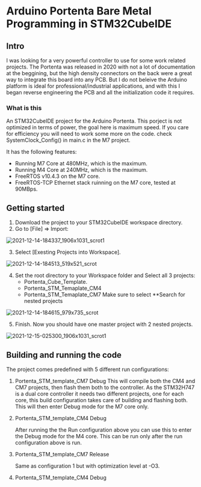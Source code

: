 # Arduino Portenta Bare Metal Programming in STM32CubeIDE

## Intro
I was looking for a very powerful controller to use for some work related projects.
The Portenta was released in 2020 with not a lot of documentation at the beggining, but the high density connectors on the back were a great way to integrate this board into any PCB. But I do not beleive the Arduino platform is ideal for professional/industrial applications, and with this I began reverse engineering the PCB and all the initialization code it requires.

### What is this
An STM32CubeIDE project for the Arduino Portenta.
This porject is not optimized in terms of power, the goal here is maximum speed.
If you care for efficiency you will need to work some more on the code. check SystemClock_Config() in main.c in the M7 project.

It has the following features:
* Running M7 Core at 480MHz, which is the maximum.
* Running M4 Core at 240MHz, which is the maximum.
* FreeRTOS v10.4.3 on the M7 core.
* FreeRTOS-TCP Ethernet stack ruinning on the M7 core, tested at 90MBps.
## Getting started
1. Download the project to your STM32CubeIDE workspace directory.
2. Go to [File] => Import:

![2021-12-14-184337_1906x1031_scrot1](https://user-images.githubusercontent.com/7383226/146091494-44419878-2078-4ca2-b530-502ce14fed97.png)

3. Select [Exesting Projects into Workspace].

![2021-12-14-184513_519x521_scrot](https://user-images.githubusercontent.com/7383226/146091617-ce6f3fe6-e28d-4745-8ecb-ba4f3a68515d.png)

4. Set the root directory to your Workspace folder and Select all 3 projects:
    * Portenta_Cube_Template.
    * Portenta_STM_Temaplate_CM4
    * Portenta_STM_Temaplate_CM7
    Make sure to select **Search for nested projects
     
![2021-12-14-184615_979x735_scrot](https://user-images.githubusercontent.com/7383226/146092033-cf786f9c-1f3d-4266-b99a-332bce17257c.png)

5. Finish. Now you should have one master project with 2 nested projects.

![2021-12-15-025300_1906x1031_scrot1](https://user-images.githubusercontent.com/7383226/146092267-195c7046-f69e-4175-8df7-6c1f00f82630.png)

## Building and running the code
The project comes predefined with 5 different run configurations:
1. Portenta_STM_template_CM7 Debug
    This will compile both the CM4 and CM7 projects, then flash them both to the controller.
    As the STM32H747 is a dual core controller it needs two different projects, one for each core, this build configuration takes care of building and flashing both.
    This will then enter Debug mode for the M7 core only.
2. Portenta_STM_template_CM4 Debug

    After running the the Run configuration above you can use this to enter the Debug mode for the M4 core.
    This can be run only after the run configuration above is run.
3. Portenta_STM_template_CM7 Release

    Same as configuration 1 but with optimization level at -O3. 
5. Portenta_STM_template_CM4 Debug
